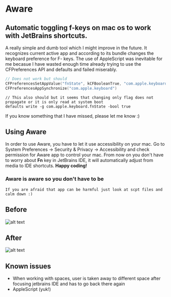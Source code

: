 # Aware
## Automatic toggling f-keys on mac os to work with JetBrains shortcuts. 

A really simple and dumb tool which I might improve in the future. It recognizes current active app and according to its bundle changes the keyboard preference for F- keys. The use of AppleScript was inevitable for me becasue I have wasted enough time already trying to use the CFPreferences API and defaults and failed miserably. 
``` Swift
// Does not work but should
CFPreferencesSetAppValue("fnState", kCFBooleanTrue, "com.apple.keyboard")
CFPreferencesAppSynchronize("com.apple.keyboard")
```

```
// This also should but it seems that changing only flag does not propagate or it is only read at system boot
defaults write -g com.apple.keyboard.fnState -bool true
```

If you know something that I have missed, please let me know :)

## Using Aware
In order to use Aware, you have to let it use accessibility on your mac. 
Go to System Preferences -> Security & Privacy -> Accessibility and check permission for Aware app to control your mac.
From now on you don't have to worry about <b>Fn</b> key in JetBrains IDE, it will automatically adjust from media to IDE shortcuts. <b>Happy coding!</b>
### Aware is aware so you don't have to be 

``` If you are afraid that app can be harmful just look at scpt files and calm down :) ```

## Before
![alt text](https://github.com/ninjazoete/Aware/blob/master/Docs/Before.png)
## After
![alt text](https://github.com/ninjazoete/Aware/blob/master/Docs/After.png)

## Known issues
- When working with spaces, user is taken away to different space after focusing jetbrains IDE and has to go back there again
- AppleScript (yuk!)

